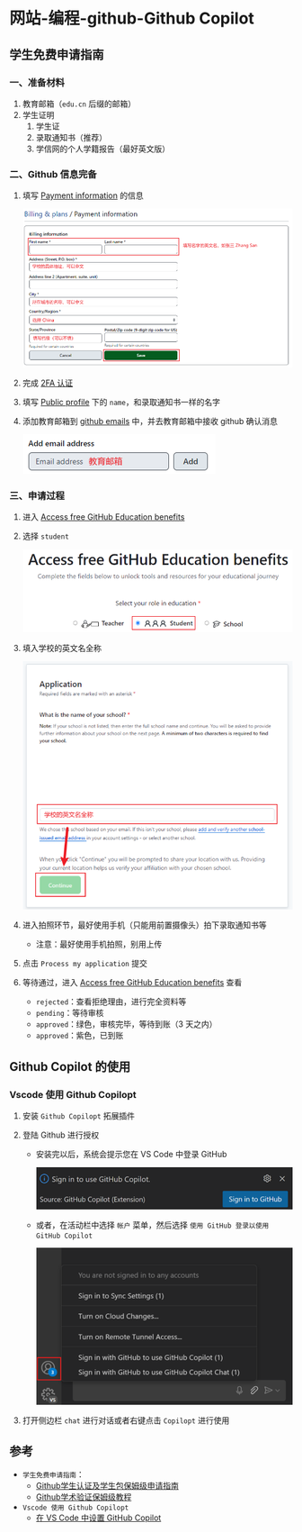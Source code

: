 # 网站-编程-github-Github Copilot

## 学生免费申请指南

### 一、准备材料

1. 教育邮箱（`edu.cn` 后缀的邮箱）
2. 学生证明
   1. 学生证
   2. 录取通知书（推荐）
   3. 学信网的个人学籍报告（最好英文版）

### 二、Github 信息完备

1. 填写 [Payment information](https://github.com/settings/billing/payment_information) 的信息

    <img src="https://raw.githubusercontent.com/Soooooox/Image-Hosting-Service/main/20241015113545.png" alt="20241015113545">

2. 完成 [2FA 认证](https://github.com/settings/security)
3. 填写 [Public profile](https://github.com/settings/profile) 下的 `name`，和录取通知书一样的名字
4. 添加教育邮箱到 [github emails](https://github.com/settings/emails) 中，并去教育邮箱中接收 github 确认消息

    <img src="https://raw.githubusercontent.com/Soooooox/Image-Hosting-Service/main/20241015113957.png" alt="20241015113957">

### 三、申请过程

1. 进入 [Access free GitHub Education benefits](https://education.github.com/discount_requests/application)
2. 选择 `student`

    <img src="https://raw.githubusercontent.com/Soooooox/Image-Hosting-Service/main/20241015112604.png" alt="20241015112604">

3. 填入学校的英文名全称

    <img src="https://raw.githubusercontent.com/Soooooox/Image-Hosting-Service/main/20241015112859.png" alt="20241015112859">

4. 进入拍照环节，最好使用手机（只能用前置摄像头）拍下录取通知书等
   - 注意：最好使用手机拍照，别用上传

5. 点击 `Process my application` 提交
6. 等待通过，进入 [Access free GitHub Education benefits](https://education.github.com/discount_requests/application) 查看
   - `rejected`：查看拒绝理由，进行完全资料等
   - `pending`：等待审核
   - `approved`：绿色，审核完毕，等待到账（3 天之内）
   - `approved`：紫色，已到账

## Github Copilot 的使用

### Vscode 使用 Github Copilopt

1. 安装 `Github Copilopt` 拓展插件
2. 登陆 Github 进行授权
   - 安装完以后，系统会提示您在 VS Code 中登录 GitHub

        <img src="https://raw.githubusercontent.com/Soooooox/Image-Hosting-Service/main/20241018165919.png" alt="20241018165919">
   - 或者，在活动栏中选择 `帐户` 菜单，然后选择 `使用 GitHub 登录以使用 GitHub Copilot`

        <img src="https://raw.githubusercontent.com/Soooooox/Image-Hosting-Service/main/20241018170835.png" alt="20241018170835">

3. 打开侧边栏 `chat` 进行对话或者右键点击 `Copilopt` 进行使用

## 参考

- `学生免费申请指南`：
  - [Github学生认证及学生包保姆级申请指南](https://zhuanlan.zhihu.com/p/578964972)
  - [Github学术验证保姆级教程](https://blog.csdn.net/weixin_46272807/article/details/136127551)
- `Vscode 使用 Github Copilopt`
  - [在 VS Code 中设置 GitHub Copilot](https://vscode.js.cn/docs/copilot/setup)
